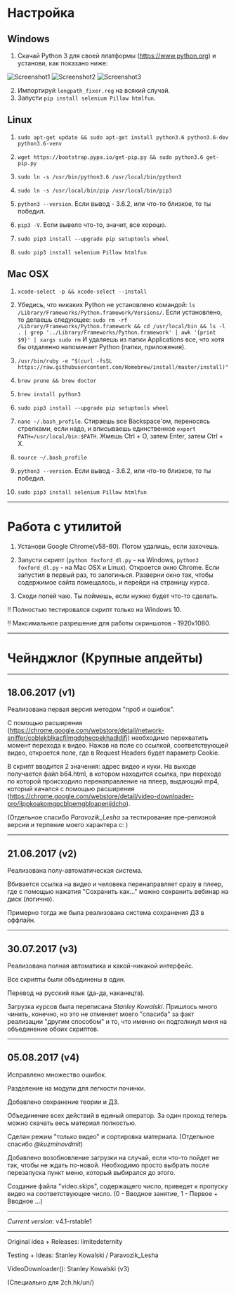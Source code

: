  
 Настройка
====================

Windows
-------

1. Скачай Python 3 для своей платформы (https://www.python.org) и установи, как показано ниже:

![Screenshot1](https://i.imgur.com/24fZCce.png)
![Screenshot2](https://i.imgur.com/BDjiTsJ.png)
![Screenshot3](https://i.imgur.com/fyLH7tD.png)

2. Импортируй `longpath_fixer.reg` на всякий случай.
3. Запусти `pip install selenium Pillow htmlfun`. 

Linux
-----

1. `sudo apt-get update && sudo apt-get install python3.6 python3.6-dev python3.6-venv`

2. `wget https://bootstrap.pypa.io/get-pip.py && sudo python3.6 get-pip.py`

3. `sudo ln -s /usr/bin/python3.6 /usr/local/bin/python3`

4. `sudo ln -s /usr/local/bin/pip /usr/local/bin/pip3`

5. `python3 --version`. Если вывод - 3.6.2, или что-то близкое, то ты победил.

6. `pip3 -V`. Если вывело что-то, значит, все хорошо.

7. `sudo pip3 install --upgrade pip setuptools wheel`

8. `sudo pip3 install selenium Pillow htmlfun`

Mac OSX
-------

1. `xcode-select -p && xcode-select --install`

2. Убедись, что никаких Python не установлено командой:  `ls /Library/Frameworks/Python.framework/Versions/`. Если установлено, то делаешь следующее: `sudo rm -rf /Library/Frameworks/Python.framework && cd /usr/local/bin && ls -l . | grep '../Library/Frameworks/Python.framework' | awk '{print $9}' | xargs sudo rm` И удаляешь из папки Applications все, что хотя бы отдаленно напоминает Python (папки, приложения).

3. `/usr/bin/ruby -e "$(curl -fsSL https://raw.githubusercontent.com/Homebrew/install/master/install)"`

4. `brew prune && brew doctor`

5. `brew install python3`

6. `sudo pip3 install --upgrade pip setuptools wheel`

7. `nano ~/.bash_profile`. Стираешь все Backspace'ом, переносясь стрелками, если надо, и вписываешь единственное `export PATH=/usr/local/bin:$PATH`. Жмешь Ctrl + O, затем Enter, затем Ctrl + X.

8. `source ~/.bash_profile`

9. `python3 --version`. Если вывод - 3.6.2, или что-то близкое, то ты победил.

10. `sudo pip3 install selenium Pillow htmlfun`

--------------------

  Работа с утилитой
====================

1. Установи Google Chrome(v58-60). Потом удалишь, если захочешь.

2. Запусти скрипт (`python foxford_dl.py` - на Windows, `python3 foxford_dl.py` - на Mac OSX и Linux). Откроется окно Chrome. Если запустил в первый раз, то залогинься. Разверни окно так, чтобы содержимое сайта помещалось, и перейди на страницу курса.

3. Сходи попей чаю. Ты поймешь, если нужно будет что-то сделать.

!! Полностью тестировался скрипт только на Windows 10. 

!! Максимальное разрешение для работы скриншотов - 1920x1080.

--------------------

Чейнджлог (Крупные апдейты)
====================

---

18.06.2017 (v1)
---

Реализована первая версия методом "проб и ошибок".

С помощью расширения (https://chrome.google.com/webstore/detail/network-sniffer/coblekblkacfilmgdghecpekhadldjfj) необходимо перехватить момент перехода к видео. Нажав на поле со ссылкой, соответствующей видео, откроется поле, где в Request Headers будет параметр Cookie. 

В скрипт вводится 2 значения: адрес видео и куки. На выходе получается файл b64.html, в котором находится ссылка, при переходе по которой происходило перенаправление на плеер, выдающий mp4, который качался с помощью расширения (https://chrome.google.com/webstore/detail/video-downloader-pro/ilppkoakomgpcblpemgbloapenijdcho).

(Отдельное спасибо *Paravozik_Lesha* за тестирование пре-релизной версии и терпение моего характера c: )

---

21.06.2017 (v2)
---

Реализована полу-автоматическая система.

Вбивается ссылка на видео и человека перенаправляет сразу в плеер, где с помощью нажатия "Сохранить как..." можно сохранить вебинар на диск (логично). 

Примерно тогда же была реализована система сохранения ДЗ в оффлайн.

---

30.07.2017 (v3)
---

Реализована полная автоматика и какой-никакой интерфейс.

Все скрипты были объединены в один.

Перевод на русский язык (да-да, наканецта).

Загрузка курсов была переписана *Stanley Kowalski*. Пришлось много чинить, конечно, но это не отменяет моего "спасиба" за факт реализации "другим способом" и то, что именно он подтолкнул меня на объединение обоих скриптов.

---

05.08.2017 (v4)
---

Исправлено множество ошибок.

Разделение на модули для легкости починки.

Добавлено сохранение теории и ДЗ.

Объединение всех действий в единый оператор. За один проход теперь можно скачать весь материал полностью.

Сделан режим "только видео" и сортировка материала. (Отдельное спасибо *@kuzminovdmit*)

Добавлено возобновление загрузки на случай, если что-то пойдет не так, чтобы не ждать по-новой. Необходимо просто выбрать после перезапуска пункт меню, который выбирался до этого.

Создание файла "video.skips", содержащего число, приведет к пропуску видео на соответствующее число. (0 - Вводное занятие, 1 - Первое + Вводное ...)

--------

*Current version*: v4.1-rstable1

--------

Original idea + Releases: limitedeternity

Testing + Ideas: Stanley Kowalski / Paravozik_Lesha

VideoDownloader(): Stanley Kowalski (v3)

(Специально для 2ch.hk/un/)
